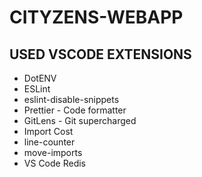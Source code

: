 # CITYZENS-WEBAPP


## USED VSCODE EXTENSIONS

* DotENV
* ESLint
* eslint-disable-snippets
* Prettier - Code formatter
* GitLens - Git supercharged
* Import Cost
* line-counter
* move-imports
* VS Code Redis
